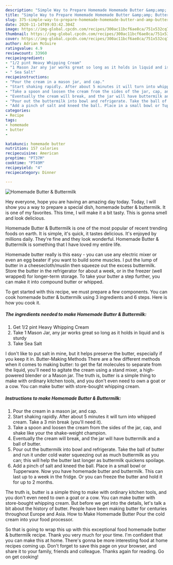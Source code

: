 ```yaml
---
description: "Simple Way to Prepare Homemade Homemade Butter &amp;amp; Buttermilk"
title: "Simple Way to Prepare Homemade Homemade Butter &amp;amp; Buttermilk"
slug: 375-simple-way-to-prepare-homemade-homemade-butter-and-amp-buttermilk
date: 2020-11-14T09:03:42.304Z
image: https://img-global.cpcdn.com/recipes/300ac11bcf6ae8ca/751x532cq70/homemade-butter-buttermilk-recipe-main-photo.jpg
thumbnail: https://img-global.cpcdn.com/recipes/300ac11bcf6ae8ca/751x532cq70/homemade-butter-buttermilk-recipe-main-photo.jpg
cover: https://img-global.cpcdn.com/recipes/300ac11bcf6ae8ca/751x532cq70/homemade-butter-buttermilk-recipe-main-photo.jpg
author: Adrian McGuire
ratingvalue: 4.9
reviewcount: 33960
recipeingredient:
- "1/2 pint Heavy Whipping Cream"
- "1 Mason Jar any jar works great so long as it holds in liquid and is sturdy"
- " Sea Salt"
recipeinstructions:
- "Pour the cream in a mason jar, and cap."
- "Start shaking rapidly. After about 5 minutes it will turn into whipped cream. Take a 3 min break (you&#39;ll need it)."
- "Take a spoon and loosen the cream from the sides of the jar, cap, and shake like your the shake-weight champion."
- "Eventually the cream will break, and the jar will have buttermilk and a ball of butter."
- "Pour out the buttermilk into bowl and refrigerate. Take the ball of butter and run it under cold water squeezing out as much buttermilk as you can; this will help the butter last longer as buttermilk quickens spoilage."
- "Add a pinch of salt and kneed the ball. Place in a small bowl or Tupperware. Now you have homemade butter and buttermilk. This can last up to a week in the fridge. Or you can freeze the butter and hold it for up to 2 months."
categories:
- Recipe
tags:
- homemade
- butter
- 

katakunci: homemade butter  
nutrition: 157 calories
recipecuisine: American
preptime: "PT37M"
cooktime: "PT49M"
recipeyield: "4"
recipecategory: Dinner

---
```



![Homemade Butter &amp; Buttermilk](https://img-global.cpcdn.com/recipes/300ac11bcf6ae8ca/751x532cq70/homemade-butter-buttermilk-recipe-main-photo.jpg)

Hey everyone, hope you are having an amazing day today. Today, I will show you a way to prepare a special dish, homemade butter &amp; buttermilk. It is one of my favorites. This time, I will make it a bit tasty. This is gonna smell and look delicious.

Homemade Butter &amp; Buttermilk is one of the most popular of recent trending foods on earth. It is simple, it's quick, it tastes delicious. It's enjoyed by millions daily. They're fine and they look wonderful. Homemade Butter &amp; Buttermilk is something that I have loved my entire life.

Homemade butter really is this easy - you can use any electric mixer or even an egg beater if you want to build some muscles. I put the lump of butter in a cheesecloth/muslin then squeeze out the excess buttermilk. Store the butter in the refrigerator for about a week, or in the freezer (well wrapped) for longer-term storage. To take your butter a step further, you can make it into compound butter or whipped.


To get started with this recipe, we must prepare a few components. You can cook homemade butter &amp; buttermilk using 3 ingredients and 6 steps. Here is how you cook it.

<!--inarticleads1-->

##### The ingredients needed to make Homemade Butter &amp; Buttermilk:

1. Get 1/2 pint Heavy Whipping Cream
1. Take 1 Mason Jar, any jar works great so long as it holds in liquid and is sturdy
1. Take  Sea Salt


I don&#39;t like to put salt in mine, but it helps preserve the butter, especially if you keep it in. Butter-Making Methods There are a few different methods when it comes to making butter: to get the fat molecules to separate from the liquid, you&#39;ll need to agitate the cream using a stand mixer, a high-powered blender or a Mason jar. The truth is, butter is a simple thing to make with ordinary kitchen tools, and you don&#39;t even need to own a goat or a cow. You can make butter with store-bought whipping cream. 

<!--inarticleads2-->

##### Instructions to make Homemade Butter &amp; Buttermilk:

1. Pour the cream in a mason jar, and cap.
1. Start shaking rapidly. After about 5 minutes it will turn into whipped cream. Take a 3 min break (you&#39;ll need it).
1. Take a spoon and loosen the cream from the sides of the jar, cap, and shake like your the shake-weight champion.
1. Eventually the cream will break, and the jar will have buttermilk and a ball of butter.
1. Pour out the buttermilk into bowl and refrigerate. Take the ball of butter and run it under cold water squeezing out as much buttermilk as you can; this will help the butter last longer as buttermilk quickens spoilage.
1. Add a pinch of salt and kneed the ball. Place in a small bowl or Tupperware. Now you have homemade butter and buttermilk. This can last up to a week in the fridge. Or you can freeze the butter and hold it for up to 2 months.


The truth is, butter is a simple thing to make with ordinary kitchen tools, and you don&#39;t even need to own a goat or a cow. You can make butter with store-bought whipping cream. But before we get into the details, let&#39;s talk a bit about the history of butter. People have been making butter for centuries throughout Europe and Asia. How to Make Homemade Butter Pour the cold cream into your food processor. 

So that is going to wrap this up with this exceptional food homemade butter &amp; buttermilk recipe. Thank you very much for your time. I'm confident that you can make this at home. There's gonna be more interesting food at home recipes coming up. Don't forget to save this page on your browser, and share it to your family, friends and colleague. Thanks again for reading. Go on get cooking!
